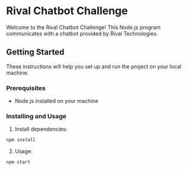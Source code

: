 # Rival Chatbot Challenge

Welcome to the Rival Chatbot Challenge! This Node.js program communicates with a chatbot provided by Rival Technologies.

## Getting Started

These instructions will help you set up and run the project on your local machine.

### Prerequisites

- Node.js installed on your machine

### Installing and Usage

1. Install dependencies:
```bash
npm install
```

2. Usage:
```bash
npm start
```